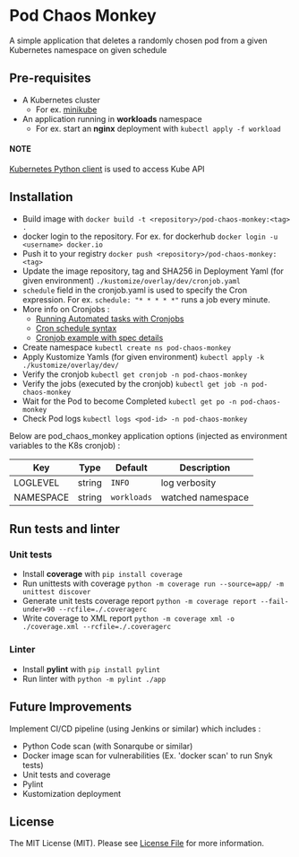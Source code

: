 # Pod Chaos Monkey
A simple application that deletes a randomly chosen pod from a given Kubernetes namespace on given schedule

## Pre-requisites
* A Kubernetes cluster
  * For ex. [minikube](https://minikube.sigs.k8s.io/docs/start/)
* An application running in **workloads** namespace
  * For ex. start an **nginx** deployment with `kubectl apply -f workload`

#### NOTE
[Kubernetes Python client](https://github.com/kubernetes-client/python) is used to access Kube API

## Installation
* Build image with `docker build -t <repository>/pod-chaos-monkey:<tag> .`
* docker login to the repository. For ex. for dockerhub `docker login -u <username> docker.io`
* Push it to your registry `docker push <repository>/pod-chaos-monkey:<tag>`
* Update the image repository, tag and SHA256 in Deployment Yaml (for given environment) `./kustomize/overlay/dev/cronjob.yaml`
* `schedule` field in the cronjob.yaml is used to specify the Cron expression. For ex. `schedule: "* * * * *"` runs a job every minute.
* More info on Cronjobs : 
  * [Running Automated tasks with Cronjobs](https://kubernetes.io/docs/tasks/job/automated-tasks-with-cron-jobs/)
  * [Cron schedule syntax](https://kubernetes.io/docs/concepts/workloads/controllers/cron-jobs/#cron-schedule-syntax)
  * [Cronjob example with spec details](https://stackoverflow.com/questions/55510489/avoid-multiple-cron-jobs-running-for-one-cron-execution-point-in-kubernetes/62892617#62892617?newreg=ece92c4da5ca40df957f4337a0ce603a)
* Create namespace `kubectl create ns pod-chaos-monkey`
* Apply Kustomize Yamls (for given environment) `kubectl apply -k ./kustomize/overlay/dev/ `
* Verify the cronjob `kubectl get cronjob -n pod-chaos-monkey`
* Verify the jobs (executed by the cronjob) `kubectl get job -n pod-chaos-monkey`
* Wait for the Pod to become Completed `kubectl get po -n pod-chaos-monkey`
* Check Pod logs `kubectl logs <pod-id> -n pod-chaos-monkey`

Below are pod_chaos_monkey application options (injected as environment variables to the K8s cronjob) :

| Key | Type | Default       | Description                      |
|-----|------|---------------|----------------------------------|
| LOGLEVEL | string | `INFO`      | log verbosity                    |
| NAMESPACE | string | `workloads` | watched namespace                |

## Run tests and linter

### Unit tests
* Install **coverage** with `pip install coverage`
* Run unittests with coverage `python -m coverage run --source=app/ -m unittest discover`
* Generate unit tests coverage report `python -m coverage report --fail-under=90 --rcfile=./.coveragerc` 
* Write coverage to XML report `python -m coverage xml -o ./coverage.xml --rcfile=./.coveragerc`

### Linter
* Install **pylint** with `pip install pylint`
* Run linter with `python -m pylint ./app`

## Future Improvements
Implement CI/CD pipeline (using Jenkins or similar) which includes :
* Python Code scan (with Sonarqube or similar)
* Docker image scan for vulnerabilities (Ex. 'docker scan' to run Snyk tests)
* Unit tests and coverage
* Pylint
* Kustomization deployment

## License
The MIT License (MIT). Please see [License File](LICENSE) for more information.
